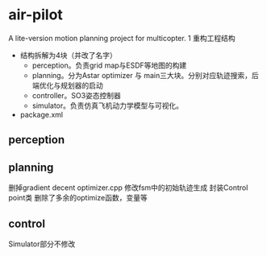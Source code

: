# air-pilot
A lite-version motion planning project for multicopter.
1 重构工程结构
  - 结构拆解为4块（并改了名字）
    - perception。负责grid map与ESDF等地图的构建
    - planning。分为Astar optimizer 与 main三大块。分别对应轨迹搜索，后端优化与规划器的启动
    - controller。SO3姿态控制器
    - simulator。负责仿真飞机动力学模型与可视化。
- package.xml

## perception

## planning
删掉gradient decent optimizer.cpp
修改fsm中的初始轨迹生成
封装Control point类
删除了多余的optimize函数，变量等
## control 

Simulator部分不修改